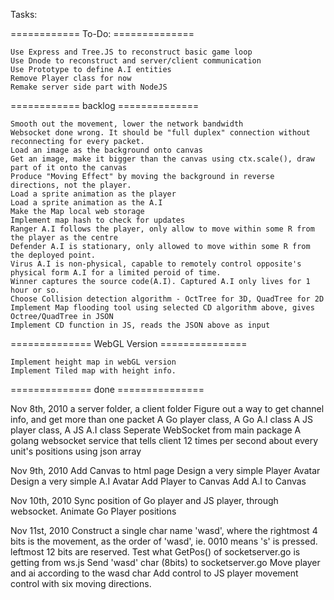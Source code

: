 Tasks:

============ To-Do:  ==============

	Use Express and Tree.JS to reconstruct basic game loop
	Use Dnode to reconstruct and server/client communication
	Use Prototype to define A.I entities
	Remove Player class for now
    Remake server side part with NodeJS

============ backlog ==============
	
	Smooth out the movement, lower the network bandwidth
	Websocket done wrong. It should be "full duplex" connection without reconnecting for every packet.
	Load an image as the background onto canvas
	Get an image, make it bigger than the canvas using ctx.scale(), draw part of it onto the canvas
	Produce "Moving Effect" by moving the background in reverse directions, not the player.
	Load a sprite animation as the player
	Load a sprite animation as the A.I
	Make the Map local web storage
	Implement map hash to check for updates
	Ranger A.I follows the player, only allow to move within some R from the player as the centre
	Defender A.I is stationary, only allowed to move within some R from the deployed point.
	Virus A.I is non-physical, capable to remotely control opposite's physical form A.I for a limited peroid of time.
	Winner captures the source code(A.I). Captured A.I only lives for 1 hour or so.
	Choose Collision detection algorithm - OctTree for 3D, QuadTree for 2D
	Implement Map flooding tool using selected CD algorithm above, gives Octree/QuadTree in JSON
	Implement CD function in JS, reads the JSON above as input

============== WebGL Version ===============

	Implement height map in webGL version
	Implement Tiled map with height info.

============== done ===============

Nov 8th, 2010
	a server folder, a client folder
	Figure out a way to get channel info, and get more than one packet
	A Go player class, A Go A.I class
	A JS player class, A JS A.I class
	Seperate WebSocket from main package
	A golang websocket service that tells client 12 times per second about every unit's positions using json array

Nov 9th, 2010
	Add Canvas to html page
	Design a very simple Player Avatar
	Design a very simple A.I Avatar
	Add Player to Canvas
	Add A.I to Canvas 

Nov 10th, 2010
	Sync position of Go player and JS player, through websocket.
	Animate Go Player positions

Nov 11st, 2010
	Construct a single char name 'wasd', where the rightmost 4 bits is the movement, as the order of 'wasd', ie. 0010 means 's' is pressed. leftmost 12 bits are reserved.
	Test what GetPos() of socketserver.go is getting from ws.js
	Send 'wasd' char (8bits) to socketserver.go
	Move player and ai according to the wasd char
	Add control to JS player movement control with six moving directions.
